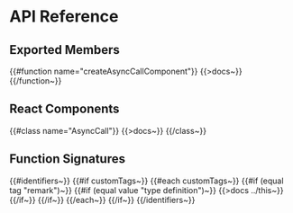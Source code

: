# API Reference

## Exported Members

{{#function name="createAsyncCallComponent"}}
{{>docs~}}
{{/function~}}

## React Components

{{#class name="AsyncCall"}}
{{>docs~}}
{{/class~}}

## Function Signatures

{{#identifiers~}}
  {{#if customTags~}}
    {{#each customTags~}}
      {{#if (equal tag "remark")~}}
        {{#if (equal value "type definition")~}}
{{>docs ../this~}}
        {{/if~}}
      {{/if~}}
    {{/each~}}
  {{/if~}}
{{/identifiers~}}

